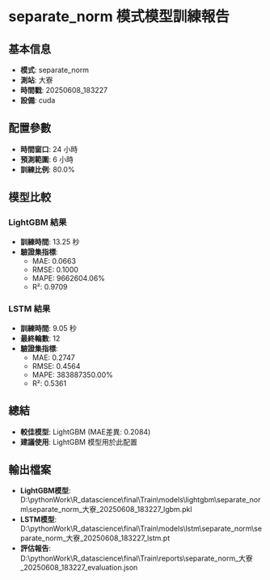 
# separate_norm 模式模型訓練報告

## 基本信息
- **模式**: separate_norm
- **測站**: 大寮
- **時間戳**: 20250608_183227
- **設備**: cuda

## 配置參數
- **時間窗口**: 24 小時
- **預測範圍**: 6 小時
- **訓練比例**: 80.0%

## 模型比較

### LightGBM 結果

- **訓練時間**: 13.25 秒
- **驗證集指標**:
  - MAE: 0.0663
  - RMSE: 0.1000
  - MAPE: 9662604.06%
  - R²: 0.9709

### LSTM 結果

- **訓練時間**: 9.05 秒
- **最終輪數**: 12
- **驗證集指標**:
  - MAE: 0.2747
  - RMSE: 0.4564
  - MAPE: 383887350.00%
  - R²: 0.5361

## 總結

- **較佳模型**: LightGBM (MAE差異: 0.2084)
- **建議使用**: LightGBM 模型用於此配置


## 輸出檔案
- **LightGBM模型**: D:\pythonWork\R_datascience\final\Train\models\lightgbm\separate_norm\separate_norm_大寮_20250608_183227_lgbm.pkl
- **LSTM模型**: D:\pythonWork\R_datascience\final\Train\models\lstm\separate_norm\separate_norm_大寮_20250608_183227_lstm.pt
- **評估報告**: D:\pythonWork\R_datascience\final\Train\reports\separate_norm_大寮_20250608_183227_evaluation.json
